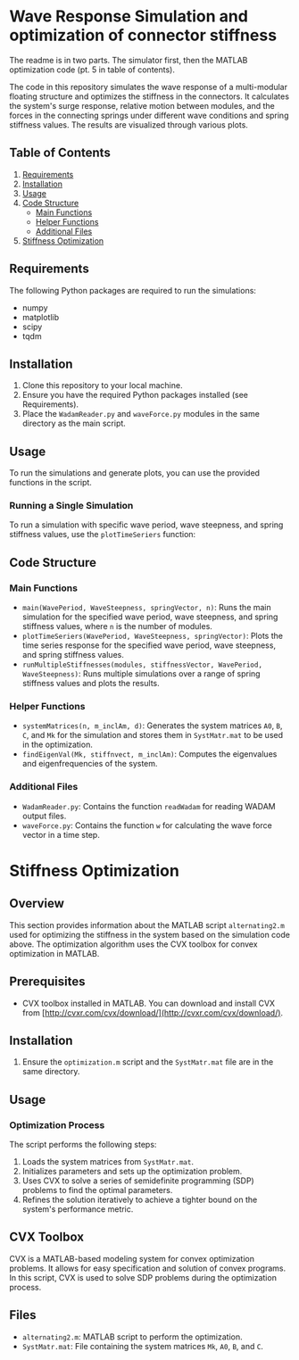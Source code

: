# Wave Response Simulation and optimization of connector stiffness

The readme is in two parts. The simulator first, then the MATLAB optimization code (pt. 5 in table of contents).

The code in this repository simulates the wave response of a multi-modular floating structure and optimizes the stiffness in the connectors. It calculates the system's surge response, relative motion between modules, and the forces in the connecting springs under different wave conditions and spring stiffness values. The results are visualized through various plots.

## Table of Contents
1. [Requirements](#requirements)
2. [Installation](#installation)
3. [Usage](#usage)
4. [Code Structure](#code-structure)
    - [Main Functions](#main-functions)
    - [Helper Functions](#helper-functions)
    - [Additional Files](#additional-files)
5. [Stiffness Optimization](#stiffness-optimization)


## Requirements

The following Python packages are required to run the simulations:

- numpy
- matplotlib
- scipy
- tqdm

## Installation

1. Clone this repository to your local machine.
2. Ensure you have the required Python packages installed (see Requirements).
3. Place the `WadamReader.py` and `waveForce.py` modules in the same directory as the main script.

## Usage

To run the simulations and generate plots, you can use the provided functions in the script.

### Running a Single Simulation

To run a simulation with specific wave period, wave steepness, and spring stiffness values, use the `plotTimeSeriers` function:

## Code Structure

### Main Functions

- `main(WavePeriod, WaveSteepness, springVector, n)`: Runs the main simulation for the specified wave period, wave steepness, and spring stiffness values, where `n` is the number of modules.
- `plotTimeSeriers(WavePeriod, WaveSteepness, springVector)`: Plots the time series response for the specified wave period, wave steepness, and spring stiffness values.
- `runMultipleStiffnesses(modules, stiffnessVector, WavePeriod, WaveSteepness)`: Runs multiple simulations over a range of spring stiffness values and plots the results.

### Helper Functions

- `systemMatrices(n, m_inclAm, d)`: Generates the system matrices `A0`, `B`, `C`, and `Mk` for the simulation and stores them in `SystMatr.mat` to be used in the optimization.
- `findEigenVal(Mk, stiffnvect, m_inclAm)`: Computes the eigenvalues and eigenfrequencies of the system.

### Additional Files

- `WadamReader.py`: Contains the function `readWadam` for reading WADAM output files.
- `waveForce.py`: Contains the function `w` for calculating the wave force vector in a time step.


# Stiffness Optimization

## Overview

This section provides information about the MATLAB script `alternating2.m` used for optimizing the stiffness in the system based on the simulation code above. The optimization algorithm uses the CVX toolbox for convex optimization in MATLAB.

## Prerequisites
- CVX toolbox installed in MATLAB. You can download and install CVX from [http://cvxr.com/cvx/download/](http://cvxr.com/cvx/download/).

## Installation

1. Ensure the `optimization.m` script and the `SystMatr.mat` file are in the same directory.

## Usage

### Optimization Process

The script performs the following steps:
1. Loads the system matrices from `SystMatr.mat`.
2. Initializes parameters and sets up the optimization problem.
3. Uses CVX to solve a series of semidefinite programming (SDP) problems to find the optimal parameters.
4. Refines the solution iteratively to achieve a tighter bound on the system's performance metric.

## CVX Toolbox

CVX is a MATLAB-based modeling system for convex optimization problems. It allows for easy specification and solution of convex programs. In this script, CVX is used to solve SDP problems during the optimization process.

## Files

- `alternating2.m`: MATLAB script to perform the optimization.
- `SystMatr.mat`: File containing the system matrices `Mk`, `A0`, `B`, and `C`.
